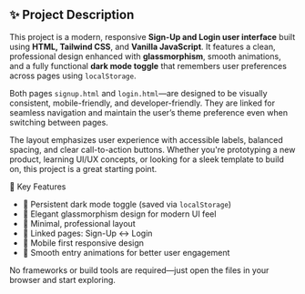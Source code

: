 ## ✨ Project Description

This project is a modern, responsive **Sign-Up and Login user interface** built using **HTML, Tailwind CSS**, and **Vanilla JavaScript**. It features a clean, professional design enhanced with **glassmorphism**, smooth animations, and a fully functional **dark mode toggle** that remembers user preferences across pages using `localStorage`.

Both pages `signup.html` and `login.html`—are designed to be visually consistent, mobile-friendly, and developer-friendly. They are linked for seamless navigation and maintain the user’s theme preference even when switching between pages.

The layout emphasizes user experience with accessible labels, balanced spacing, and clear call-to-action buttons. Whether you're prototyping a new product, learning UI/UX concepts, or looking for a sleek template to build on, this project is a great starting point.

🔑 Key Features

* 🌙 Persistent dark mode toggle (saved via `localStorage`)
* 🧊 Elegant glassmorphism design for modern UI feel
* 💼 Minimal, professional layout
* 🔗 Linked pages: Sign-Up ↔ Login
* 📱 Mobile first responsive design
* 🎯 Smooth entry animations for better user engagement

No frameworks or build tools are required—just open the files in your browser and start exploring.
